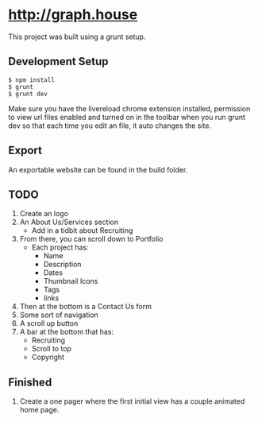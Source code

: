 http://graph.house
==================
This project was built using a grunt setup. 

Development Setup
-----------------
```
$ npm install
$ grunt
$ grunt dev
```

Make sure you have the livereload chrome extension installed, permission to view url files enabled and turned on in the toolbar when you run grunt dev so that each time you edit an file, it auto changes the site.

Export
------
An exportable website can be found in the build folder.

TODO
----
1. Create an logo
3. An About Us/Services section
    - Add in a tidbit about Recruiting
4. From there, you can scroll down to Portfolio
    - Each project has:
        - Name
        - Description
        - Dates
        - Thumbnail Icons
        - Tags
        - links
5. Then at the bottom is a Contact Us form
6. Some sort of navigation
7. A scroll up button
8. A bar at the bottom that has:
    - Recruiting
    - Scroll to top
    - Copyright

Finished
--------
1. Create a one pager where the first initial view has a couple animated home page.